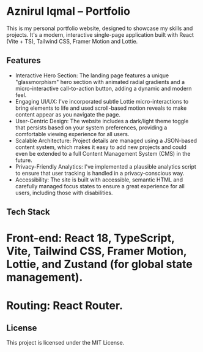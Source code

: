 # Aznirul Iqmal – Portfolio

This is my personal portfolio website, designed to showcase my skills and projects. It's a modern, interactive single-page application built with React (Vite + TS), Tailwind CSS, Framer Motion and Lottie.

## Features
- Interactive Hero Section: The landing page features a unique "glassmorphism" hero section with animated radial gradients and a micro-interactive call-to-action button, adding a dynamic and modern feel.
- Engaging UI/UX: I've incorporated subtle Lottie micro-interactions to bring elements to life and used scroll-based motion reveals to make content appear as you navigate the page.
- User-Centric Design: The website includes a dark/light theme toggle that persists based on your system preferences, providing a comfortable viewing experience for all users.
- Scalable Architecture: Project details are managed using a JSON-based content system, which makes it easy to add new projects and could even be extended to a full Content Management System (CMS) in the future.
- Privacy-Friendly Analytics: I've implemented a plausible analytics script to ensure that user tracking is handled in a privacy-conscious way.
- Accessibility: The site is built with accessible, semantic HTML and carefully managed focus states to ensure a great experience for all users, including those with disabilities.

## Tech Stack
# Front-end: React 18, TypeScript, Vite, Tailwind CSS, Framer Motion, Lottie, and Zustand (for global state management).
# Routing: React Router.

## License
This project is licensed under the MIT License.
